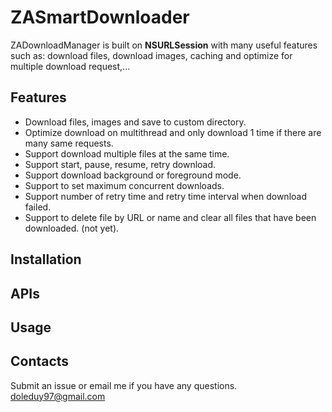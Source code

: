 # ZASmartDownloader
ZADownloadManager is built on **NSURLSession** with many useful features such as: download files, download images, caching and optimize for multiple download request,...

## Features

- Download files, images and save to custom directory.
- Optimize download on multithread and only download 1 time if there are many same requests.
- Support download multiple files at the same time.
- Support start, pause, resume, retry download.
- Support download background or foreground mode.
- Support to set maximum concurrent downloads.
- Support number of retry time and retry time interval when download failed.
- Support to delete file by URL or name and clear all files that have been downloaded. (not yet).
 
## Installation

## APIs

## Usage


## Contacts

Submit an issue or email me if you have any questions.  [doleduy97@gmail.com](mailto:doleduy97@gmail.com)
